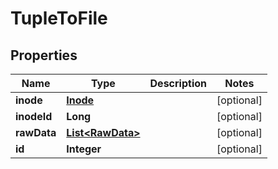 # TupleToFile

## Properties
Name | Type | Description | Notes
------------ | ------------- | ------------- | -------------
**inode** | [**Inode**](Inode.md) |  |  [optional]
**inodeId** | **Long** |  |  [optional]
**rawData** | [**List&lt;RawData&gt;**](RawData.md) |  |  [optional]
**id** | **Integer** |  |  [optional]
